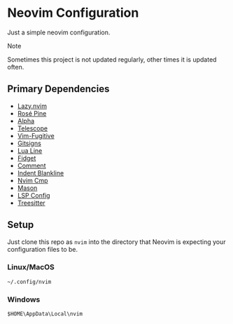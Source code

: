 # Neovim Configuration

Just a simple neovim configuration.

>[!NOTE]
> Sometimes this project is not updated regularly,
> other times it is updated often.

## Primary Dependencies

- [Lazy.nvim](https://github.com/folke/lazy.nvim)
- [Rosé Pine](https://github.com/rose-pine/neovim)
- [Alpha](https://github.com/goolord/alpha-nvim)
- [Telescope](https://github.com/nvim-telescope/telescope.nvim)
- [Vim-Fugitive](https://github.com/tpope/vim-fugitive)
- [Gitsigns](https://github.com/lewis6991/gitsigns.nvim)
- [Lua Line](https://github.com/nvim-lualine/lualine.nvim)
- [Fidget](https://github.com/j-hui/fidget.nvim)
- [Comment](https://github.com/numToStr/Comment.nvim)
- [Indent Blankline](https://github.com/lukas-reineke/indent-blankline.nvim)
- [Nvim Cmp](https://github.com/hrsh7th/nvim-cmp)
- [Mason](https://github.com/williamboman/mason.nvim)
- [LSP Config](https://github.com/neovim/nvim-lspconfig)
- [Treesitter](https://github.com/nvim-treesitter/nvim-treesitter)

## Setup

Just clone this repo as `nvim` into the directory that Neovim is expecting your 
configuration files to be. 

### Linux/MacOS
`~/.config/nvim`

### Windows
`$HOME\AppData\Local\nvim`
